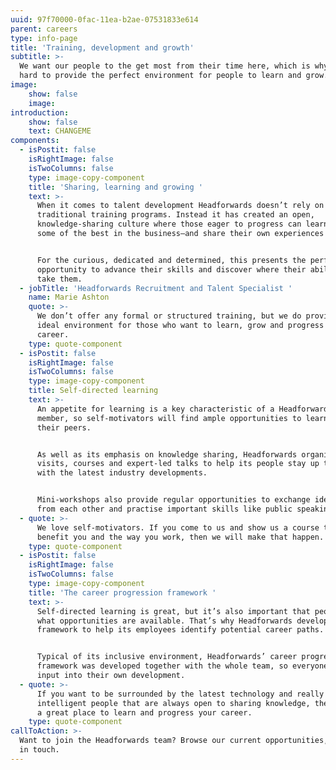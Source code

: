 ```yaml
---
uuid: 97f70000-0fac-11ea-b2ae-07531833e614
parent: careers
type: info-page
title: 'Training, development and growth'
subtitle: >-
  We want our people to the get most from their time here, which is why we work
  hard to provide the perfect environment for people to learn and grow.
image:
    show: false
    image:
introduction: 
    show: false
    text: CHANGEME
components:
  - isPostit: false
    isRightImage: false
    isTwoColumns: false
    type: image-copy-component
    title: 'Sharing, learning and growing '
    text: >-
      When it comes to talent development Headforwards doesn’t rely on
      traditional training programs. Instead it has created an open,
      knowledge-sharing culture where those eager to progress can learn from
      some of the best in the business—and share their own experiences in turn. 


      For the curious, dedicated and determined, this presents the perfect
      opportunity to advance their skills and discover where their ability can
      take them.
  - jobTitle: 'Headforwards Recruitment and Talent Specialist '
    name: Marie Ashton
    quote: >-
      We don’t offer any formal or structured training, but we do provide the
      ideal environment for those who want to learn, grow and progress their
      career.
    type: quote-component
  - isPostit: false
    isRightImage: false
    isTwoColumns: false
    type: image-copy-component
    title: Self-directed learning
    text: >-
      An appetite for learning is a key characteristic of a Headforwards team
      member, so self-motivators will find ample opportunities to learn from
      their peers. 


      As well as its emphasis on knowledge sharing, Headforwards organises event
      visits, courses and expert-led talks to help its people stay up to date
      with the latest industry developments. 


      Mini-workshops also provide regular opportunities to exchange ideas, learn
      from each other and practise important skills like public speaking.
  - quote: >-
      We love self-motivators. If you come to us and show us a course that will
      benefit you and the way you work, then we will make that happen.
    type: quote-component
  - isPostit: false
    isRightImage: false
    isTwoColumns: false
    type: image-copy-component
    title: 'The career progression framework '
    text: >-
      Self-directed learning is great, but it’s also important that people know
      what opportunities are available. That’s why Headforwards developed a
      framework to help its employees identify potential career paths. 


      Typical of its inclusive environment, Headforwards’ career progression
      framework was developed together with the whole team, so everyone has
      input into their own development.
  - quote: >-
      If you want to be surrounded by the latest technology and really
      intelligent people that are always open to sharing knowledge, then this is
      a great place to learn and progress your career.
    type: quote-component
callToAction: >-
  Want to join the Headforwards team? Browse our current opportunities, or get
  in touch.
---
```


